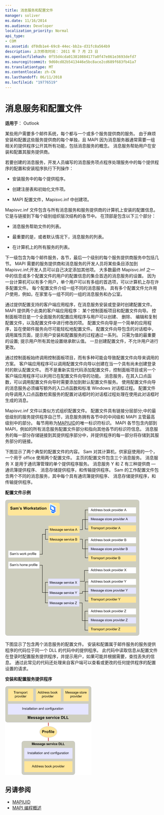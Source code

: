 ```yaml
---
title: 消息服务和配置文件
manager: soliver
ms.date: 11/16/2014
ms.audience: Developer
localization_priority: Normal
api_type:
- COM
ms.assetid: df0db1e4-69c8-44ec-bb2a-d31fc8a564b9
description: 上次修改时间： 2011 年 7 月 23 日
ms.openlocfilehash: 0f55d4cda013810884177a0f47e861e3693defd7
ms.sourcegitcommit: 9d60cd82b5413446e5bc8ace2cd689f683fb41a7
ms.translationtype: MT
ms.contentlocale: zh-CN
ms.lasthandoff: 06/11/2018
ms.locfileid: "19776519"
---
```

# <a name="message-services-and-profiles"></a>消息服务和配置文件
  
**适用于**： Outlook 
  
某些用户需要多个邮件系统，每个都与一个或多个服务提供商的服务。 由于麻烦安装和配置这些服务提供商的每个单独，且 MAPI 因为消息服务器通常需要一组相关的提供程序公开其所有功能，包括消息服务的概念。 消息服务帮助用户在安装和配置其服务提供商。
  
若要创建的消息服务，开发人员编写的消息服务项点程序处理服务中的每个提供程序的配置和安装程序执行下列操作：
  
- 安装服务中的每个提供程序。
    
- 创建注册表和初始化文件项。
    
- MAPI 配置文件，Mapisvc.inf 中创建项。
    
Mapisvc.inf 文件包含与所有消息服务和服务提供商的计算机上安装的配置信息。 它是与链接到下每个级别组织层次结构的各节中。 在顶部是包含以下三个部分： 
  
- 消息服务帮助文件的列表。
    
- 最重要的是，或者默认情况下，消息服务的列表。
    
- 在计算机上的所有服务的列表。
    
下一级包含为每个邮件服务，各节，最后一个级别的每个服务提供商服务中包括几节。 MAPI 需要的服务提供商和消息服务的开发人员将某些条目添加到 Mapisvc.inf;开发人员可以自己决定添加其他项。 大多数最终 Mapisvc.inf 之一中的信息或多个配置文件的用户的配置信息的集合首选的消息服务的设置。 因为一台计算机可以有多个用户，单个用户可以有多组的首选项，可以计算机上存在许多配置文件。 每个配置文件介绍一组不同的消息服务。 具有多个配置文件允许用户使用，例如，在家里与一组不同的一组的消息服务和办公室。
  
通过提供配置支持的客户端应用程序，在消息服务安装或登录时创建配置文件。 MAPI 提供两个此类的客户端应用程序： 某个控制面板项目和配置文件向导。 控制面板项目是一个全面服务的配置应用程序与用户可以创建、 删除、 编辑和复制配置文件，以及配置文件中进行修改的项。 配置文件向导是一个简单的应用程序，旨在使邮件服务向尽可能轻松地配置文件。 配置文件向导包含的对话框中，调用属性页面，提示用户安装和配置服务的过程通过一系列。 只需为值的最重要的设置; 提示用户所有其他设置继承默认值。 一旦创建配置文件，不允许用户进行更改。 
  
通过控制面板始终调用控制面板项目，而有多种可能会导致配置文件向导来调用的方案。 客户端应用程序可以调用配置文件向导以创建在当一个具有尚未创建登录时的默认配置文件。 而不是重新实现代码添加配置文件，控制面板项目或另一个客户端应用程序可以利用已在配置文件向导的功能。 消息服务，在其入口点函数，可以调用配置文件向导时需要添加到默认配置文件服务。 使用配置文件向导的消息服务必须编写额外的入口点函数和标准 Windows 对话框过程。 配置文件向导调用入口点函数检索服务的配置对话框时的对话框过程处理在使用此对话框时生成的消息。 
  
Mapisvc.inf 文件以类似方式组织配置文件。 配置文件具有链接分层部分;中的最低级别的服务提供程序自己节，消息服务拥有各节中的中间级和 MAPI 主管最高级别中的部分。 每节用称为[MAPIUID](mapiuid.md)的唯一标识符标识。 MAPI 各节包含内部到 MAPI，例如的所有消息服务配置文件部分和指向其他各节的标识符信息。 消息服务的每一部分存储链接到其提供程序部分中，并提供程序的每一部分将存储到其服务部分的链接。 
  
下图显示了两个典型的配置文件的内容。 Sam 对其计算机，供家庭使用的一个，一个用于 office 使用两个配置文件。 主页的配置文件包含三个消息服务。 消息服务 X 是用于通讯簿管理的单个提供程序服务。 消息服务 Y 和 Z 有三种提供商 — 通讯簿提供程序、 消息存储提供程序，和传输提供程序。 Sam 的工作配置文件包含两个不同的消息服务，其中每个具有通讯簿提供程序、 消息存储提供程序，和传输提供程序。 
  
**配置文件示例**
  
![配置文件示例](media/amapi_56.gif "配置文件示例")
  
下图显示了包含两个消息服务的配置文件。 安装和配置属于邮件服务的服务提供程序的代码位于同一个 DLL 的代码中的提供程序。 此代码中读取信息从配置文件在登录时配置服务提供程序，并提示用户，如果可能并根据需要，查找丢失的信息。 通过此常见的代码还处理来自客户端可以查看或更改的任何提供程序的配置设置的请求。
  
**安装和配置服务提供程序**
  
![安装和配置服务提供程序](media/amapi_55.gif "安装和配置服务提供程序")
  
## <a name="see-also"></a>另请参阅

- [MAPIUID](mapiuid.md)
- [MAPI 编程概述](mapi-programming-overview.md)

